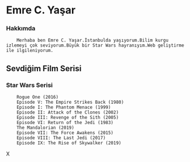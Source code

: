 # Emre C. Yaşar
### Hakkımda

```
    Merhaba ben Emre C. Yaşar.İstanbulda yaşıyorum.Bilim kurgu izlemeyi çok seviyorum.Büyük bir Star Wars hayranıyım.Web geliştirme ile ilgileniyorum.
```

## Sevdiğim Film Serisi

### Star Wars Serisi

``` 
    Rogue One (2016)
    Episode V: The Empire Strikes Back (1980)
    Episode I: The Phantom Menace (1999)
    Episode II: Attack of the Clones (2002)
    Episode III: Revenge of the Sith (2005)
    Episode VI: Return of the Jedi (1983)
    The Mandalorian (2019)
    Episode VII: The Force Awakens (2015)
    Episode VIII: The Last Jedi (2017)
    Episode IX: The Rise of Skywalker (2019)
```
 X